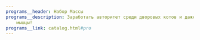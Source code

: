```yaml
---
programs__header: Набор Массы
programs__description: Заработать авторитет среди дворовых котов и даже собак? Серия Cat Energy Pro поможет вашему коту нарастить необходимые
    мышцы!
programs__link: catalog.html#pro
---
```

